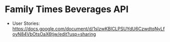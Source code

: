 # Family Times Beverages API


- User Stories:  https://docs.google.com/document/d/1sIzwKBlCLPSUYdU6CzwdtqNyLfoyN84VbOtsOaX6tjw/edit?usp=sharing